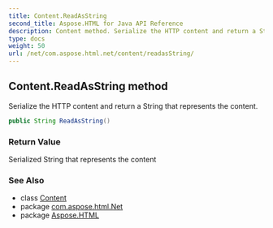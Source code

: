 ```yaml
---
title: Content.ReadAsString
second_title: Aspose.HTML for Java API Reference
description: Content method. Serialize the HTTP content and return a String that represents the content
type: docs
weight: 50
url: /net/com.aspose.html.net/content/readasString/
---
```

## Content.ReadAsString method

Serialize the HTTP content and return a String that represents the content.

```java
public String ReadAsString()
```

### Return Value

Serialized String that represents the content

### See Also

* class [Content](../)
* package [com.aspose.html.Net](../../content/)
* package [Aspose.HTML](../../../)
